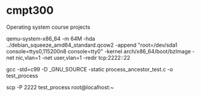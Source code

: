 # cmpt300
Operating system course projects

qemu-system-x86_64 -m 64M -hda ../debian_squeeze_amd64_standard.qcow2 -append "root=/dev/sda1 console=ttys0,115200n8 console=tty0" -kernel arch/x86_64/boot/bzImage -net nic,vlan=1 -net user,vlan=1 -redir tcp:2222::22

gcc -std=c99 -D _GNU_SOURCE -static process_ancestor_test.c -o test_process

scp -P 2222 test_process  root@localhost:~

